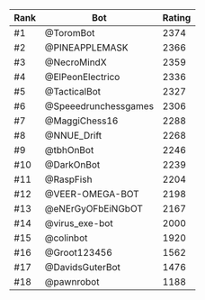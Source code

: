 Rank|Bot|Rating
---|---|---
#1|@ToromBot|2374
#2|@PINEAPPLEMASK|2366
#3|@NecroMindX|2359
#4|@ElPeonElectrico|2336
#5|@TacticalBot|2327
#6|@Speeedrunchessgames|2306
#7|@MaggiChess16|2288
#8|@NNUE_Drift|2268
#9|@tbhOnBot|2246
#10|@DarkOnBot|2239
#11|@RaspFish|2204
#12|@VEER-OMEGA-BOT|2198
#13|@eNErGyOFbEiNGbOT|2167
#14|@virus_exe-bot|2000
#15|@colinbot|1920
#16|@Groot123456|1562
#17|@DavidsGuterBot|1476
#18|@pawnrobot|1188
